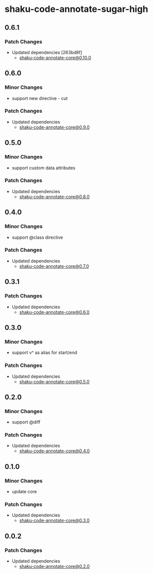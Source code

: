 # shaku-code-annotate-sugar-high

## 0.6.1

### Patch Changes

- Updated dependencies [263bd8f]
  - shaku-code-annotate-core@0.10.0

## 0.6.0

### Minor Changes

- support new directive - cut

### Patch Changes

- Updated dependencies
  - shaku-code-annotate-core@0.9.0

## 0.5.0

### Minor Changes

- support custom data attributes

### Patch Changes

- Updated dependencies
  - shaku-code-annotate-core@0.8.0

## 0.4.0

### Minor Changes

- support @class directive

### Patch Changes

- Updated dependencies
  - shaku-code-annotate-core@0.7.0

## 0.3.1

### Patch Changes

- Updated dependencies
  - shaku-code-annotate-core@0.6.0

## 0.3.0

### Minor Changes

- support v^ as alias for start/end

### Patch Changes

- Updated dependencies
  - shaku-code-annotate-core@0.5.0

## 0.2.0

### Minor Changes

- support @diff

### Patch Changes

- Updated dependencies
  - shaku-code-annotate-core@0.4.0

## 0.1.0

### Minor Changes

- update core

### Patch Changes

- Updated dependencies
  - shaku-code-annotate-core@0.3.0

## 0.0.2

### Patch Changes

- Updated dependencies
  - shaku-code-annotate-core@0.2.0
